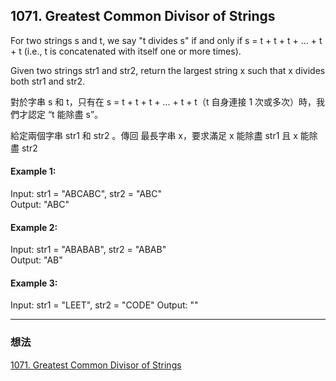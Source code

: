 ## 1071. Greatest Common Divisor of Strings

For two strings s and t, we say "t divides s" if and only if s = t + t + t + ... + t + t (i.e., t is concatenated with itself one or more times).  

Given two strings str1 and str2, return the largest string x such that x divides both str1 and str2.  

對於字串 s 和 t，只有在 s = t + t + t + ... + t + t（t 自身連接 1 次或多次）時，我們才認定 “t 能除盡 s”。  

給定兩個字串 str1 和 str2 。傳回 最長字串 x，要求滿足 x 能除盡 str1 且 x 能除盡 str2   

#### Example 1:

Input: str1 = "ABCABC", str2 = "ABC"  
Output: "ABC"  

#### Example 2:

Input: str1 = "ABABAB", str2 = "ABAB"  
Output: "AB"  
#### Example 3:

Input: str1 = "LEET", str2 = "CODE"
Output: ""

---
### 想法

[1071. Greatest Common Divisor of Strings](https://leetcode.com/problems/greatest-common-divisor-of-strings/description/?envType=study-plan-v2&envId=leetcode-75)
